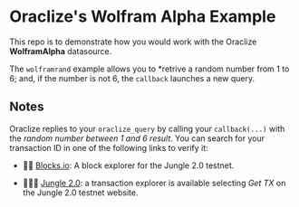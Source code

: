 # Oraclize's Wolfram Alpha Example

This repo is to demonstrate how you would work with the Oraclize **WolframAlpha** datasource.

The `wolframrand` example allows you to *retrive a random number from 1 to 6; and, if the number is
not 6, the `callback` launches a new query.

## Notes

Oraclize replies to your `oraclize_query` by calling your `callback(...)` with the *random number between 1 and 6 result*.
You can search for your transaction ID in one of the following links to verify it:

* :mag_right::ledger: [Blocks.io](https://jungle.bloks.io/): A block explorer for the Jungle 2.0 testnet.

* :palm_tree::lion::palm_tree: [Jungle 2.0](https://monitor.jungletestnet.io/#home): a transaction explorer is available selecting *Get TX* on the Jungle 2.0 testnet website.
